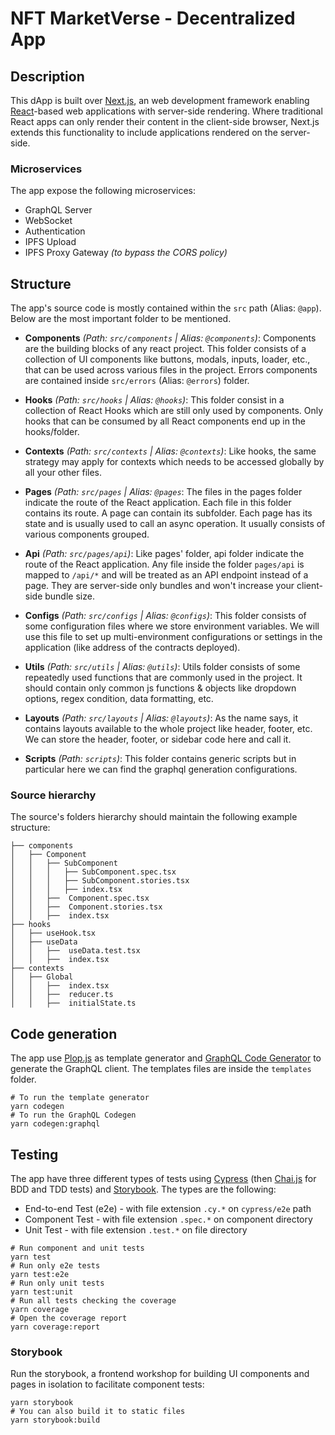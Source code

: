 # NFT MarketVerse - Decentralized App

## Description

This dApp is built over [Next.js](https://nextjs.org/), an web development framework enabling [React](https://reactjs.org/)-based web
applications with server-side rendering. Where traditional React apps can only render their
content in the client-side browser, Next.js extends this functionality to include applications
rendered on the server-side.

### Microservices

The app expose the following microservices:

-   GraphQL Server
-   WebSocket
-   Authentication
-   IPFS Upload
-   IPFS Proxy Gateway _(to bypass the CORS policy)_

## Structure

The app's source code is mostly contained within the `src` path (Alias: `@app`). Below are the most important folder to be mentioned.

-   **Components** _(Path: `src/components` | Alias: `@components`)_:
    Components are the building blocks of any react project. This folder consists of a collection of UI components like buttons, modals, inputs, loader, etc., that can be used across various files in the project. Errors components are contained inside `src/errors` (Alias: `@errors`) folder.

-   **Hooks** _(Path: `src/hooks` | Alias: `@hooks`)_:
    This folder consist in a collection of React Hooks which are still only used by components. Only hooks that can be consumed by all React components end up in the hooks/folder.

-   **Contexts** _(Path: `src/contexts` | Alias: `@contexts`)_:
    Like hooks, the same strategy may apply for contexts which needs to be accessed globally by all your other files.

-   **Pages** _(Path: `src/pages` | Alias: `@pages`_:
    The files in the pages folder indicate the route of the React application. Each file in this folder contains its route. A page can contain its subfolder. Each page has its state and is usually used to call an async operation. It usually consists of various components grouped.

-   **Api** _(Path: `src/pages/api`)_:
    Like pages' folder, api folder indicate the route of the React application. Any file inside the folder `pages/api` is mapped to `/api/*` and will be treated as an API endpoint instead of a page. They are server-side only bundles and won't increase your client-side bundle size.

-   **Configs** _(Path: `src/configs` | Alias: `@configs`)_:
    This folder consists of some configuration files where we store environment variables. We will use this file to set up multi-environment configurations or settings in the application (like address of the contracts deployed).

-   **Utils** _(Path: `src/utils` | Alias: `@utils`)_:
    Utils folder consists of some repeatedly used functions that are commonly used in the project. It should contain only common js functions & objects like dropdown options, regex condition, data formatting, etc.

-   **Layouts** _(Path: `src/layouts` | Alias: `@layouts`)_:
    As the name says, it contains layouts available to the whole project like header, footer, etc. We can store the header, footer, or sidebar code here and call it.

-   **Scripts** _(Path: `scripts`)_:
    This folder contains generic scripts but in particular here we can find the graphql generation configurations.

### Source hierarchy

The source's folders hierarchy should maintain the following example structure:

```text
├── components
│   ├── Component
│   │   ├── SubComponent
│   │   │   ├── SubComponent.spec.tsx
│   │   │   ├── SubComponent.stories.tsx
│   │   │   ├── index.tsx
│   │   ├──  Component.spec.tsx
│   │   ├──  Component.stories.tsx
│   │   ├──  index.tsx
├── hooks
│   ├── useHook.tsx
│   ├── useData
│   │   ├──  useData.test.tsx
│   │   ├──  index.tsx
├── contexts
│   ├── Global
│   │   ├──  index.tsx
│   │   ├──  reducer.ts
│   │   ├──  initialState.ts
```

## Code generation

The app use [Plop.js](https://plopjs.com/) as template generator and [GraphQL Code Generator](https://the-guild.dev/graphql/codegen) to generate the GraphQL client.
The templates files are inside the `templates` folder.

```shell
# To run the template generator
yarn codegen
# To run the GraphQL Codegen
yarn codegen:graphql
```

## Testing

The app have three different types of tests using [Cypress](https://www.cypress.io/) (then [Chai.js](https://www.chaijs.com/) for BDD and TDD tests) and [Storybook](https://storybook.js.org/).
The types are the following:

-   End-to-end Test (e2e) - with file extension `.cy.*` on `cypress/e2e` path
-   Component Test - with file extension `.spec.*` on component directory
-   Unit Test - with file extension `.test.*` on file directory

```shell
# Run component and unit tests
yarn test
# Run only e2e tests
yarn test:e2e
# Run only unit tests
yarn test:unit
# Run all tests checking the coverage
yarn coverage
# Open the coverage report
yarn coverage:report
```

### Storybook

Run the storybook, a frontend workshop for building UI components and pages in isolation to facilitate component tests:

```shell
yarn storybook
# You can also build it to static files
yarn storybook:build
```
